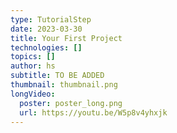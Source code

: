 ```yaml
---
type: TutorialStep
date: 2023-03-30
title: Your First Project
technologies: []
topics: []
author: hs
subtitle: TO BE ADDED
thumbnail: thumbnail.png
longVideo:
  poster: poster_long.png
  url: https://youtu.be/W5p8v4yhxjk
---
```



